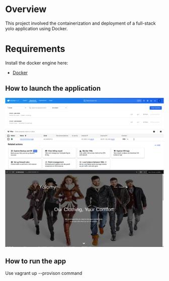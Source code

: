 # Overview
This project involved the containerization and deployment of a full-stack yolo application using Docker.


# Requirements
Install the docker engine here:
- [Docker](https://docs.docker.com/engine/install/) 

## How to launch the application 


![Alt text](image.png)
![Alt text](image3.png)
![Alt text](image2.png)

## How to run the app
Use vagrant up --provison command
